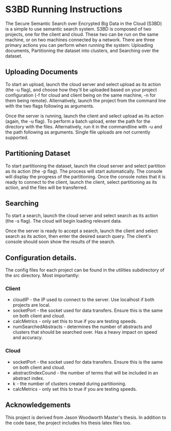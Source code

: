 # S3BD Running Instructions

The Secure Semantic Search over Encrypted Big Data in the Cloud (S3BD) is a simple to use semantic search system.  S3BD is composed of two projects, one for the client and cloud.  These two can be run on the same machine, or on two machines connected by a network.  There are three primary actions you can perform when running the system: Uploading documents, Partitioning the dataset into clusters, and Searching over the dataset.

## Uploading Documents

To start an upload, launch the cloud server and select upload as its action (the -u flag), and choose how they'll be uploaded based on your project configuration (-f for cloud and client being on the same machine, -n for them being remote). Alternatively, launch the project from the command line with the two flags following as arguments.

Once the server is running, launch the client and select upload as its action (again, the -u flag).  To perform a batch upload, enter the path for the directory with the files.  Alternatively, run it in the commandline with -u and the path following as arguments.  Single file uploads are not currently supported.

## Partitioning Dataset

To start partitioning the dataset, launch the cloud server and select partition as its action (the -p flag).  The process will start automatically.  The console will display the progress of the partitioning.  Once the console notes that it is ready to connect to the client, launch the client, select partitioning as its action, and the files will be transferred.

## Searching

To start a search, launch the cloud server and select search as its action (the -s flag).  The cloud will begin loading relevant data.

Once the server is ready to accept a search, launch the client and select search as its action, then enter the desired search query.  The client's console should soon show the results of the search.

## Configuration details.

The config files for each project can be found in the utilities subdirectory of the src directory.  Most importantly:

### Client

  * cloudIP - the IP used to connect to the server.  Use localhost if both projects are local.
  * socketPort - the socket used for data transfers.  Ensure this is the same on both client and cloud.
  * calcMetrics - only set this to true if you are testing speeds.
  * numSearchedAbstracts - determines the number of abstracts and clusters that should be searched over.  Has a heavy impact on speed and accuracy.
  
### Cloud

  * socketPort - the socket used for data transfers.  Ensure this is the same on both client and cloud.
  * abstractIndexCound - the number of terms that will be included in an abstract index.
  * k - the number of clusters created during partitioning.
  * calcMetrics - only set this to true if you are testing speeds.
  
 ## Acknowledgements
 This project is derived from Jason Woodworth Master's thesis. In addition to the code base, the project includes his thesis latex files too.
